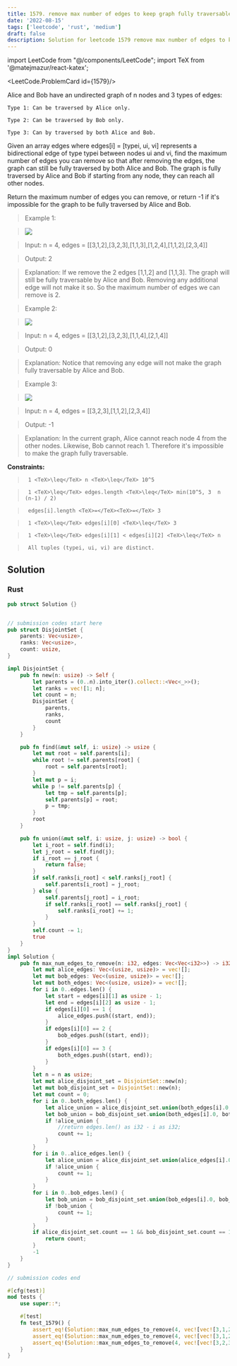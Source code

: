 ```yaml
---
title: 1579. remove max number of edges to keep graph fully traversable
date: '2022-08-15'
tags: ['leetcode', 'rust', 'medium']
draft: false
description: Solution for leetcode 1579 remove max number of edges to keep graph fully traversable
---
```

import LeetCode from "@/components/LeetCode";
import TeX from '@matejmazur/react-katex';

<LeetCode.ProblemCard id={1579}/>
 

  Alice and Bob have an undirected graph of n nodes and 3 types of edges:

  

  	Type 1: Can be traversed by Alice only.

  	Type 2: Can be traversed by Bob only.

  	Type 3: Can by traversed by both Alice and Bob.

  

  Given an array edges where edges[i] <TeX>=</TeX> [typei, ui, vi] represents a bidirectional edge of type typei between nodes ui and vi, find the maximum number of edges you can remove so that after removing the edges, the graph can still be fully traversed by both Alice and Bob. The graph is fully traversed by Alice and Bob if starting from any node, they can reach all other nodes.

  Return the maximum number of edges you can remove, or return -1 if it's impossible for the graph to be fully traversed by Alice and Bob.

   

 >   Example 1:

 >   ![](https://assets.leetcode.com/uploads/2020/08/19/ex1.png)

  

 >   Input: n <TeX>=</TeX> 4, edges <TeX>=</TeX> [[3,1,2],[3,2,3],[1,1,3],[1,2,4],[1,1,2],[2,3,4]]

 >   Output: 2

 >   Explanation: If we remove the 2 edges [1,1,2] and [1,1,3]. The graph will still be fully traversable by Alice and Bob. Removing any additional edge will not make it so. So the maximum number of edges we can remove is 2.

  

 >   Example 2:

 >   ![](https://assets.leetcode.com/uploads/2020/08/19/ex2.png)

  

 >   Input: n <TeX>=</TeX> 4, edges <TeX>=</TeX> [[3,1,2],[3,2,3],[1,1,4],[2,1,4]]

 >   Output: 0

 >   Explanation: Notice that removing any edge will not make the graph fully traversable by Alice and Bob.

  

 >   Example 3:

 >   ![](https://assets.leetcode.com/uploads/2020/08/19/ex3.png)

  

 >   Input: n <TeX>=</TeX> 4, edges <TeX>=</TeX> [[3,2,3],[1,1,2],[2,3,4]]

 >   Output: -1

 >   Explanation: In the current graph, Alice cannot reach node 4 from the other nodes. Likewise, Bob cannot reach 1. Therefore it's impossible to make the graph fully traversable.

   

   

  **Constraints:**

  

 >   	1 <TeX>\leq</TeX> n <TeX>\leq</TeX> 10^5

 >   	1 <TeX>\leq</TeX> edges.length <TeX>\leq</TeX> min(10^5, 3  n  (n-1) / 2)

 >   	edges[i].length <TeX>=</TeX><TeX>=</TeX> 3

 >   	1 <TeX>\leq</TeX> edges[i][0] <TeX>\leq</TeX> 3

 >   	1 <TeX>\leq</TeX> edges[i][1] < edges[i][2] <TeX>\leq</TeX> n

 >   	All tuples (typei, ui, vi) are distinct.


## Solution
### Rust
```rust
pub struct Solution {}


// submission codes start here
pub struct DisjointSet {
    parents: Vec<usize>,
    ranks: Vec<usize>,
    count: usize,
}

impl DisjointSet {
    pub fn new(n: usize) -> Self {
        let parents = (0..n).into_iter().collect::<Vec<_>>();
        let ranks = vec![1; n];
        let count = n;
        DisjointSet {
            parents,
            ranks,
            count
        }
    }

    pub fn find(&mut self, i: usize) -> usize {
        let mut root = self.parents[i];
        while root != self.parents[root] {
            root = self.parents[root];
        }
        let mut p = i;
        while p != self.parents[p] {
            let tmp = self.parents[p];
            self.parents[p] = root;
            p = tmp;
        }
        root
    }

    pub fn union(&mut self, i: usize, j: usize) -> bool {
        let i_root = self.find(i);
        let j_root = self.find(j);
        if i_root == j_root {
            return false;
        }
        if self.ranks[i_root] < self.ranks[j_root] {
            self.parents[i_root] = j_root;
        } else {
            self.parents[j_root] = i_root;
            if self.ranks[i_root] == self.ranks[j_root] {
                self.ranks[i_root] += 1;
            }
        }
        self.count -= 1;
        true
    }
}
impl Solution {
    pub fn max_num_edges_to_remove(n: i32, edges: Vec<Vec<i32>>) -> i32 {
        let mut alice_edges: Vec<(usize, usize)> = vec![];
        let mut bob_edges: Vec<(usize, usize)> = vec![];
        let mut both_edges: Vec<(usize, usize)> = vec![];
        for i in 0..edges.len() {
            let start = edges[i][1] as usize - 1;
            let end = edges[i][2] as usize - 1;
            if edges[i][0] == 1 {
                alice_edges.push((start, end));
            }
            if edges[i][0] == 2 {
                bob_edges.push((start, end));
            }
            if edges[i][0] == 3 {
                both_edges.push((start, end));
            }
        }
        let n = n as usize;
        let mut alice_disjoint_set = DisjointSet::new(n);
        let mut bob_disjoint_set = DisjointSet::new(n);
        let mut count = 0;
        for i in 0..both_edges.len() {
            let alice_union = alice_disjoint_set.union(both_edges[i].0, both_edges[i].1);
            let bob_union = bob_disjoint_set.union(both_edges[i].0, both_edges[i].1);
            if !alice_union {
                //return edges.len() as i32 - i as i32;
                count += 1;
            }
        }
        for i in 0..alice_edges.len() {
            let alice_union = alice_disjoint_set.union(alice_edges[i].0, alice_edges[i].1);
            if !alice_union {
                count += 1;
            }
        }
        for i in 0..bob_edges.len() {
            let bob_union = bob_disjoint_set.union(bob_edges[i].0, bob_edges[i].1);
            if !bob_union {
                count += 1;
            }
        }
        if alice_disjoint_set.count == 1 && bob_disjoint_set.count == 1 {
            return count;
        }
        -1
    }
}

// submission codes end

#[cfg(test)]
mod tests {
    use super::*;

    #[test]
    fn test_1579() {
        assert_eq!(Solution::max_num_edges_to_remove(4, vec![vec![3,1,2],vec![3,2,3],vec![1,1,3],vec![1,2,4],vec![1,1,2],vec![2,3,4]]), 2);
        assert_eq!(Solution::max_num_edges_to_remove(4, vec![vec![3,1,2],vec![3,2,3],vec![1,1,4],vec![2,1,4]]), 0);
        assert_eq!(Solution::max_num_edges_to_remove(4, vec![vec![3,2,3],vec![1,1,2],vec![2,3,4]]), -1);
    }
}

```
